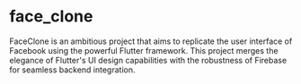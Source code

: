 # face_clone

FaceClone is an ambitious project that aims to replicate the user interface of Facebook using the powerful Flutter framework. This project merges the elegance of Flutter's UI design capabilities with the robustness of Firebase for seamless backend integration.

